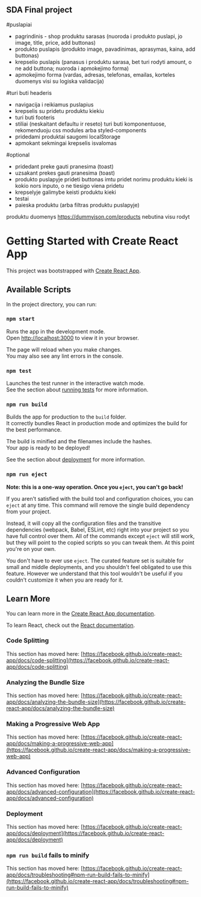## SDA Final project

#puslapiai

- pagrindinis - shop
  produktu sarasas (nuoroda i produkto puslapi, jo image, title, price, add buttonas)
- produkto puslapis (produkto image, pavadinimas, aprasymas, kaina, add buttonas)
- krepselio puslapis (panasus i produktu sarasa, bet turi rodyti amount, o ne add buttona; nuoroda i apmokejimo forma)
- apmokejimo forma (vardas, adresas, telefonas, emailas, korteles duomenys visi su logiska validacija)

#turi buti headeris

- navigacija i reikiamus puslapius
- krepselis su pridetu produktu kiekiu
- turi buti footeris
- stiliai (neskaitant defaultu ir reseto) turi buti komponentuose, rekomenduoju css modules arba styled-components
- pridedami produktai saugomi localStorage
- apmokant sekmingai krepselis isvalomas

#optional

- pridedant preke gauti pranesima (toast)
- uzsakant prekes gauti pranesima (toast)
- produkto puslapyje prideti buttonas imtu pridet norimu produktu kieki is kokio nors inputo, o ne tiesigo viena pridetu
- krepselyje galimybe keisti produktu kieki
- testai
- paieska produktu (arba filtras produktu puslapyje)

produktu duomenys https://dummyjson.com/products nebutina visu rodyt

# Getting Started with Create React App

This project was bootstrapped with [Create React App](https://github.com/facebook/create-react-app).

## Available Scripts

In the project directory, you can run:

### `npm start`

Runs the app in the development mode.\
Open [http://localhost:3000](http://localhost:3000) to view it in your browser.

The page will reload when you make changes.\
You may also see any lint errors in the console.

### `npm test`

Launches the test runner in the interactive watch mode.\
See the section about [running tests](https://facebook.github.io/create-react-app/docs/running-tests) for more information.

### `npm run build`

Builds the app for production to the `build` folder.\
It correctly bundles React in production mode and optimizes the build for the best performance.

The build is minified and the filenames include the hashes.\
Your app is ready to be deployed!

See the section about [deployment](https://facebook.github.io/create-react-app/docs/deployment) for more information.

### `npm run eject`

**Note: this is a one-way operation. Once you `eject`, you can't go back!**

If you aren't satisfied with the build tool and configuration choices, you can `eject` at any time. This command will remove the single build dependency from your project.

Instead, it will copy all the configuration files and the transitive dependencies (webpack, Babel, ESLint, etc) right into your project so you have full control over them. All of the commands except `eject` will still work, but they will point to the copied scripts so you can tweak them. At this point you're on your own.

You don't have to ever use `eject`. The curated feature set is suitable for small and middle deployments, and you shouldn't feel obligated to use this feature. However we understand that this tool wouldn't be useful if you couldn't customize it when you are ready for it.

## Learn More

You can learn more in the [Create React App documentation](https://facebook.github.io/create-react-app/docs/getting-started).

To learn React, check out the [React documentation](https://reactjs.org/).

### Code Splitting

This section has moved here: [https://facebook.github.io/create-react-app/docs/code-splitting](https://facebook.github.io/create-react-app/docs/code-splitting)

### Analyzing the Bundle Size

This section has moved here: [https://facebook.github.io/create-react-app/docs/analyzing-the-bundle-size](https://facebook.github.io/create-react-app/docs/analyzing-the-bundle-size)

### Making a Progressive Web App

This section has moved here: [https://facebook.github.io/create-react-app/docs/making-a-progressive-web-app](https://facebook.github.io/create-react-app/docs/making-a-progressive-web-app)

### Advanced Configuration

This section has moved here: [https://facebook.github.io/create-react-app/docs/advanced-configuration](https://facebook.github.io/create-react-app/docs/advanced-configuration)

### Deployment

This section has moved here: [https://facebook.github.io/create-react-app/docs/deployment](https://facebook.github.io/create-react-app/docs/deployment)

### `npm run build` fails to minify

This section has moved here: [https://facebook.github.io/create-react-app/docs/troubleshooting#npm-run-build-fails-to-minify](https://facebook.github.io/create-react-app/docs/troubleshooting#npm-run-build-fails-to-minify)
